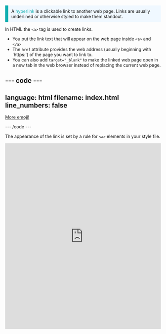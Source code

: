 <p style="border-left: solid; border-width:10px; border-color: #0faeb0; background-color: aliceblue; padding: 10px;">
A <span style="color: #0faeb0">hyperlink</span> is a clickable link to another web page. Links are usually underlined or otherwise styled to make them standout. 
</p>

In HTML the `<a>` tag is used to create links. 

+ You put the link text that will appear on the web page inside `<a>` and `</a>` 
+ The `href` attribute provides the web address (usually beginning with 'https:') of the page you want to link to. 
+ You can also add `target="_blank"` to make the linked web page open in a new tab in the web browser instead of replacing the current web page.  

--- code ---
---
language: html
filename: index.html
line_numbers: false
---

<p><a href="https://rpf.io/emoji" target="_blank">More emoji!</a></p>

--- /code ---

The appearance of the link is set by a rule for `<a>` elements in your style file. 

<iframe src="https://trinket.io/embed/html/c575a91355?toggleCode=true" width="100%" height="600" frameborder="0" marginwidth="0" marginheight="0" allowfullscreen></iframe>
